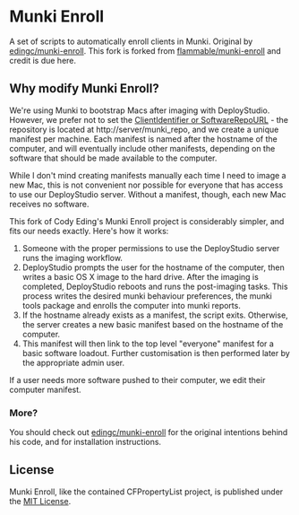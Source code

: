 # Munki Enroll

A set of scripts to automatically enroll clients in Munki. Original by [edingc/munki-enroll](https://github.com/edingc/munki-enroll). This fork is forked from [flammable/munki-enroll](https://github.com/flammable/munki-enroll) and credit is due here.

## Why modify Munki Enroll?

We're using Munki to bootstrap Macs after imaging with DeployStudio. However, we prefer not to set the [ClientIdentifier or SoftwareRepoURL](https://code.google.com/p/munki/wiki/configuration) - the repository is located at http://server/munki_repo, and we create a unique manifest per machine. Each manifest is named after the hostname of the computer, and will eventually include other manifests, depending on the software that should be made available to the computer.

While I don't mind creating manifests manually each time I need to image a new Mac, this is not convenient nor possible for everyone that has access to use our DeployStudio server. Without a manifest, though, each new Mac receives no software.

This fork of Cody Eding's Munki Enroll project is considerably simpler, and fits our needs exactly.  Here's how it works:

1. Someone with the proper permissions to use the DeployStudio server runs the imaging workflow.
2. DeployStudio prompts the user for the hostname of the computer, then writes a basic OS X image to the hard drive.  After the imaging is completed, DeployStudio reboots and runs the post-imaging tasks. This process writes the desired munki behaviour preferences, the munki tools package and enrolls the computer into munki reports.
3. If the hostname already exists as a manifest, the script exits. Otherwise, the server creates a new basic manifest based on the hostname of the computer.
4. This manifest will then link to the top level "everyone" manifest for a basic software loadout. Further customisation is then performed later by the appropriate admin user.

If a user needs more software pushed to their computer, we edit their computer manifest.

### More?

You should check out [edingc/munki-enroll](https://github.com/edingc/munki-enroll) for the original intentions behind his code, and for installation instructions.

## License

Munki Enroll, like the contained CFPropertyList project, is published under the [MIT License](http://www.opensource.org/licenses/mit-license.php).

